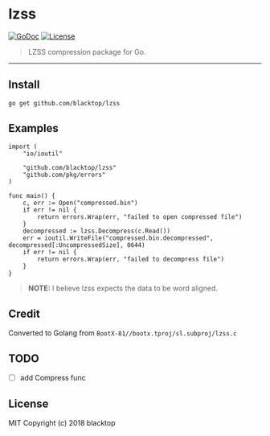 # lzss

[![GoDoc](https://godoc.org/github.com/blacktop/lzss?status.svg)](https://godoc.org/github.com/blacktop/lzss) [![License](http://img.shields.io/:license-mit-blue.svg)](http://doge.mit-license.org)

> LZSS compression package for Go.

---

## Install

```bash
go get github.com/blacktop/lzss
```

## Examples

```golang
import (
    "io/ioutil"

    "github.com/blacktop/lzss"
    "github.com/pkg/errors"
)

func main() {
    c, err := Open("compressed.bin")
    if err != nil {
        return errors.Wrap(err, "failed to open compressed file")
    }
    decompressed := lzss.Decompress(c.Read())
    err = ioutil.WriteFile("compressed.bin.decompressed", decompressed[:UncompressedSize], 0644)
    if err != nil {
        return errors.Wrap(err, "failed to decompress file")
    }
}
```

> **NOTE:** I believe lzss expects the data to be word aligned.

## Credit

Converted to Golang from `BootX-81//bootx.tproj/sl.subproj/lzss.c`

## TODO

- [ ] add Compress func

## License

MIT Copyright (c) 2018 blacktop
